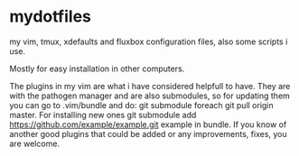 mydotfiles
==========

my vim, tmux, xdefaults and fluxbox configuration files, also some scripts i use.

Mostly for easy installation in other computers.

The plugins in my vim are what i have considered helpfull to have. They are with the pathogen manager and are also submodules,
so for updating them you can go to .vim/bundle and do: git submodule foreach git pull origin master. For installing new ones 
git submodule add https://github.com/example/example.git example in bundle. If you know of another good plugins that
could be added or any improvements, fixes, you are welcome.
